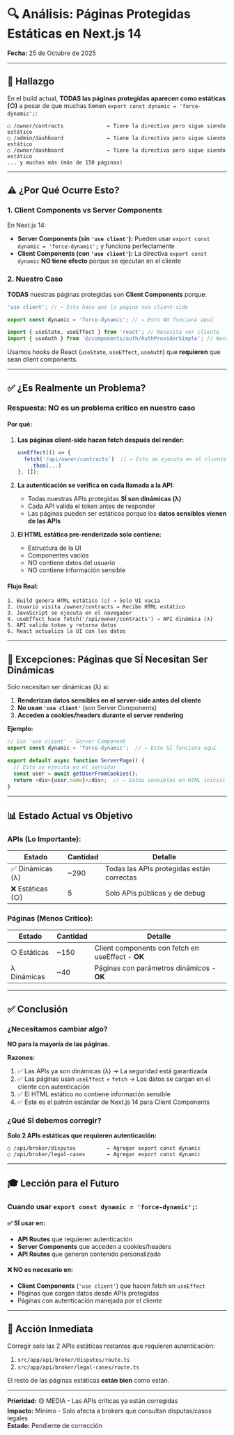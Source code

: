 # 🔍 Análisis: Páginas Protegidas Estáticas en Next.js 14

**Fecha:** 25 de Octubre de 2025

---

## 🎯 **Hallazgo**

En el build actual, **TODAS las páginas protegidas aparecen como estáticas (○)** a pesar de que muchas tienen `export const dynamic = 'force-dynamic';`:

```
○ /owner/contracts              ← Tiene la directiva pero sigue siendo estático
○ /admin/dashboard              ← Tiene la directiva pero sigue siendo estático
○ /owner/dashboard              ← Tiene la directiva pero sigue siendo estático
... y muchas más (más de 150 páginas)
```

---

## ⚠️ **¿Por Qué Ocurre Esto?**

### 1. Client Components vs Server Components

En Next.js 14:

- **Server Components (sin `'use client'`):** Pueden usar `export const dynamic = 'force-dynamic';` y funciona perfectamente
- **Client Components (con `'use client'`):** La directiva `export const dynamic` **NO tiene efecto** porque se ejecutan en el cliente

### 2. Nuestro Caso

**TODAS** nuestras páginas protegidas son **Client Components** porque:

```typescript
'use client'; // ← Esto hace que la página sea client-side

export const dynamic = 'force-dynamic'; // ← Esto NO funciona aquí

import { useState, useEffect } from 'react'; // Necesita ser cliente
import { useAuth } from '@/components/auth/AuthProviderSimple'; // Necesita ser cliente
```

Usamos hooks de React (`useState`, `useEffect`, `useAuth`) que **requieren** que sean client components.

---

## ✅ **¿Es Realmente un Problema?**

### Respuesta: **NO es un problema crítico en nuestro caso**

#### Por qué:

1. **Las páginas client-side hacen fetch después del render:**

   ```typescript
   useEffect(() => {
     fetch('/api/owner/contracts')  // ← Esto se ejecuta en el cliente con cookies
       .then(...)
   }, []);
   ```

2. **La autenticación se verifica en cada llamada a la API:**
   - Todas nuestras APIs protegidas **SÍ son dinámicas (λ)**
   - Cada API valida el token antes de responder
   - Las páginas pueden ser estáticas porque los **datos sensibles vienen de las APIs**

3. **El HTML estático pre-renderizado solo contiene:**
   - Estructura de la UI
   - Componentes vacíos
   - NO contiene datos del usuario
   - NO contiene información sensible

#### Flujo Real:

```
1. Build genera HTML estático (○) → Solo UI vacía
2. Usuario visita /owner/contracts → Recibe HTML estático
3. JavaScript se ejecuta en el navegador
4. useEffect hace fetch('/api/owner/contracts') → API dinámica (λ)
5. API valida token y retorna datos
6. React actualiza la UI con los datos
```

---

## 🚨 **Excepciones: Páginas que SÍ Necesitan Ser Dinámicas**

Solo necesitan ser dinámicas (λ) si:

1. **Renderizan datos sensibles en el server-side antes del cliente**
2. **No usan `'use client'`** (son Server Components)
3. **Acceden a cookies/headers durante el server rendering**

**Ejemplo:**

```typescript
// Sin 'use client' - Server Component
export const dynamic = 'force-dynamic';  // ← Esto SÍ funciona aquí

export default async function ServerPage() {
  // Esto se ejecuta en el servidor
  const user = await getUserFromCookies();
  return <div>{user.name}</div>;  // ← Datos sensibles en HTML inicial
}
```

---

## 📊 **Estado Actual vs Objetivo**

### APIs (Lo Importante):

| Estado           | Cantidad | Detalle                                   |
| ---------------- | -------- | ----------------------------------------- |
| ✅ Dinámicas (λ) | ~290     | Todas las APIs protegidas están correctas |
| ❌ Estáticas (○) | 5        | Solo APIs públicas y de debug             |

### Páginas (Menos Crítico):

| Estado      | Cantidad | Detalle                                           |
| ----------- | -------- | ------------------------------------------------- |
| ○ Estáticas | ~150     | Client components con fetch en useEffect - **OK** |
| λ Dinámicas | ~40      | Páginas con parámetros dinámicos - **OK**         |

---

## ✅ **Conclusión**

### ¿Necesitamos cambiar algo?

**NO para la mayoría de las páginas.**

**Razones:**

1. ✅ Las APIs ya son dinámicas (λ) → La seguridad está garantizada
2. ✅ Las páginas usan `useEffect` + `fetch` → Los datos se cargan en el cliente con autenticación
3. ✅ El HTML estático no contiene información sensible
4. ✅ Este es el patrón estándar de Next.js 14 para Client Components

### ¿Qué SÍ debemos corregir?

**Solo 2 APIs estáticas que requieren autenticación:**

```
○ /api/broker/disputes          ← Agregar export const dynamic
○ /api/broker/legal-cases       ← Agregar export const dynamic
```

---

## 🎓 **Lección para el Futuro**

### Cuando usar `export const dynamic = 'force-dynamic';`:

#### ✅ SÍ usar en:

- **API Routes** que requieren autenticación
- **Server Components** que acceden a cookies/headers
- **API Routes** que generan contenido personalizado

#### ❌ NO es necesario en:

- **Client Components** (`'use client'`) que hacen fetch en `useEffect`
- Páginas que cargan datos desde APIs protegidas
- Páginas con autenticación manejada por el cliente

---

## 🔧 **Acción Inmediata**

Corregir solo las 2 APIs estáticas restantes que requieren autenticación:

1. `src/app/api/broker/disputes/route.ts`
2. `src/app/api/broker/legal-cases/route.ts`

El resto de las páginas estáticas **están bien** como están.

---

**Prioridad:** 🟡 MEDIA - Las APIs críticas ya están corregidas  
**Impacto:** Mínimo - Solo afecta a brokers que consultan disputas/casos legales  
**Estado:** Pendiente de corrección
